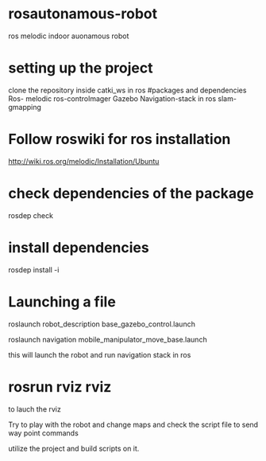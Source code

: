 # rosautonamous-robot
ros melodic indoor auonamous robot
# setting up the project
clone the repository inside catki_ws in ros
#packages and dependencies
Ros- melodic ros-controlmager Gazebo  Navigation-stack in ros slam- gmapping
# Follow roswiki for ros  installation 
http://wiki.ros.org/melodic/Installation/Ubuntu
# check dependencies of the package
rosdep check <package name>
# install dependencies
rosdep install -i <package name>
  
  
  # Launching a file 
  
  roslaunch robot_description base_gazebo_control.launch
  
  roslaunch navigation mobile_manipulator_move_base.launch
  
  this will launch the robot and run navigation stack in ros
  
  # rosrun rviz rviz 
  to lauch the rviz 
  
  Try to play with the robot and change maps and  check the script file to send way point commands
  
 
 utilize the project and build scripts on it.
